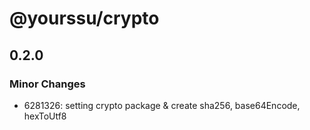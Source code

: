 # @yourssu/crypto

## 0.2.0

### Minor Changes

- 6281326: setting crypto package & create sha256, base64Encode, hexToUtf8
